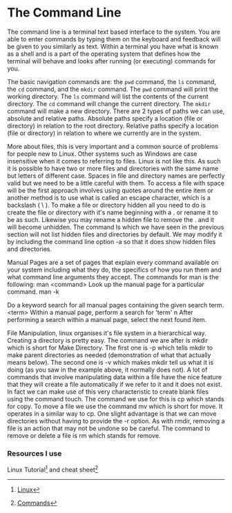 # The Command Line

The command line is a terminal text based interface to the system. You are able to enter commands by typing them on the keyboard and feedback will be given to you similarly as text. Within a terminal you have what is known as a shell and is a part of the operating system that defines how the terminal will behave and looks after running (or executing) commands for you.

The basic navigation commands are: the `pwd` command, the `ls` command, the `cd` command, and the `mkdir` command. The `pwd` command will print the working directory. The `ls` command will list the contents of the current directory. The `cd` command will change the current directory. The `mkdir` command will make a new directory. There are 2 types of paths we can use, absolute and relative paths. Absolute paths specify a location (file or directory) in relation to the root directory. Relative paths specify a location (file or directory) in relation to where we currently are in the system.

More about files, this is very important and a common source of problems for people new to Linux. Other systems such as Windows are case insensitive when it comes to referring to files. Linux is not like this. As such it is possible to have two or more files and directories with the same name but letters of different case. Spaces in file and directory names are perfectly valid but we need to be a little careful with them. To access a file with space will be the first approach involves using quotes around the entire item or another method is to use what is called an escape character, which is a backslash ( \ ). To make a file or directory hidden all you need to do is create the file or directory with it's name beginning with a . or rename it to be as such. Likewise you may rename a hidden file to remove the . and it will become unhidden. The command ls which we have seen in the previous section will not list hidden files and directories by default. We may modify it by including the command line option -a so that it does show hidden files and directories.

Manual Pages are a set of pages that explain every command available on your system including what they do, the specifics of how you run them and what command line arguments they accept. The commands for man is the following:
man \<command>
Look up the manual page for a particular command.
man \-k <search term>
Do a keyword search for all manual pages containing the given search term.
\<term>
Within a manual page, perform a search for 'term'
n
After performing a search within a manual page, select the next found item.

File Manipulation, linux organises it's file system in a hierarchical way. Creating a directory is pretty easy. The command we are after is mkdir which is short for Make Directory. The first one is -p which tells mkdir to make parent directories as needed (demonstration of what that actually means below). The second one is -v which makes mkdir tell us what it is doing (as you saw in the example above, it normally does not). A lot of commands that involve manipulating data within a file have the nice feature that they will create a file automatically if we refer to it and it does not exist. In fact we can make use of this very characteristic to create blank files using the command touch. The command we use for this is cp which stands for copy. To move a file we use the command mv which is short for move. It operates in a similar way to cp. One slight advantage is that we can move directories without having to provide the -r option. As with rmdir, removing a file is an action that may not be undone so be careful. The command to remove or delete a file is rm which stands for remove.

### Resources I use

Linux Tutorial[^1] and cheat sheet[^2]

[^1]: [Linux](https://ryanstutorials.net/linuxtutorial/)
[^2]: [Commands](https://ryanstutorials.net/linuxtutorial/cheatsheet.php)
